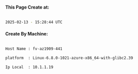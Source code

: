 
   
#### This Page Create at:

```bash

2025-02-13 - 15:28:44 UTC

```

#### Create By Machine:

```bash

Host Name : fv-az1909-441

platform  : Linux-6.8.0-1021-azure-x86_64-with-glibc2.39

Ip Local  : 10.1.1.19

```

